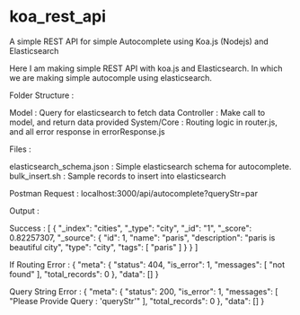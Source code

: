 # koa_rest_api

A simple REST API for simple Autocomplete using Koa.js (Nodejs) and Elasticsearch

Here I am making simple REST API with koa.js and Elasticsearch. In which we are making simple autocomple using elasticsearch.

Folder Structure : 

Model : Query for elasticsearch to fetch data
Controller : Make call to model, and return data provided
System/Core : Routing logic in router.js, and all error response in errorResponse.js

Files : 

elasticsearch_schema.json : Simple elasticsearch schema for autocomplete.
bulk_insert.sh : Sample records to insert into elasticsearch

Postman Request : localhost:3000/api/autocomplete?queryStr=par

Output : 

Success : [
		    {
		        "_index": "cities",
		        "_type": "city",
		        "_id": "1",
		        "_score": 0.82257307,
		        "_source": {
		            "id": 1,
		            "name": "paris",
		            "description": "paris is beautiful city",
		            "type": "city",
		            "tags": [
		                "paris"
		            ]
		        }
		    }
		]

If Routing Error : {
					    "meta": {
					        "status": 404,
					        "is_error": 1,
					        "messages": [
					            "not found"
					        ],
					        "total_records": 0
					    },
					    "data": []
					}		

Query String Error : {
					    "meta": {
					        "status": 200,
					        "is_error": 1,
					        "messages": [
					            "Please Provide Query : 'queryStr'"
					        ],
					        "total_records": 0
					    },
					    "data": []
					}
